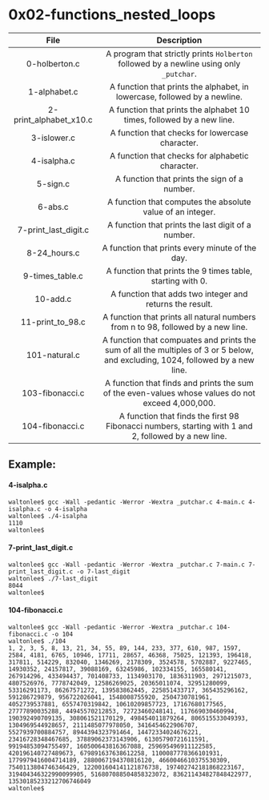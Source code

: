 # 0x02-functions_nested_loops



|                  File                       |                     Description                     |
| :-----------------------------------------: |  :-----------------------------------------------:  |
|        0-holberton.c                        |  A program that strictly prints `Holberton` followed by a newline using only `_putchar`.  |
|        1-alphabet.c                         |  A function that prints the alphabet, in lowercase, followed by a newline.  |
|        2-print_alphabet_x10.c               |  A function that prints the alphabet 10 times, followed by a new line. |
|        3-islower.c                          |  A function that checks for lowercase character. |
|        4-isalpha.c                          |  A function that checks for alphabetic character.  |
|        5-sign.c                             |  A function that prints the sign of a number.  |
|        6-abs.c                              |  A function that computes the absolute value of an integer.  |
|        7-print_last_digit.c                 |  A function that prints the last digit of a number.  |
|        8-24_hours.c                         |  A function that prints every minute of the day.  |
|        9-times_table.c                      |  A function that prints the 9 times table, starting with 0.  |
|        10-add.c                             |  A function that adds two integer and returns the result.  |
|        11-print_to_98.c                     |  A function that prints all natural numbers from n to 98, followed by a new line.  |
|        101-natural.c                        |  A function that compuates and prints the sum of all the multiples of 3 or 5 below, and excluding, 1024, followed by a new line. |
|        103-fibonacci.c              |  A function that finds and prints the sum of the even-values whose values do not exceed 4,000,000.   |
|        104-fibonacci.c              |  A function that finds the first 98 Fibonacci numbers, starting with 1 and 2, followed by a new line. |

## Example:

#### 4-isalpha.c
```
waltonlee$ gcc -Wall -pedantic -Werror -Wextra _putchar.c 4-main.c 4-isalpha.c -o 4-isalpha
waltonlee$ ./4-isalpha
1110
waltonlee$ 
```
#### 7-print_last_digit.c
```
waltonlee$ gcc -Wall -pedantic -Werror -Wextra _putchar.c 7-main.c 7-print_last_digit.c -o 7-last_digit
waltonlee$ ./7-last_digit
8044
waltonlee$ 
```
#### 104-fibonacci.c
```
waltonlee$ gcc -Wall -pedantic -Werror -Wextra _putchar.c 104-fibonacci.c -o 104
waltonlee$ ./104
1, 2, 3, 5, 8, 13, 21, 34, 55, 89, 144, 233, 377, 610, 987, 1597, 2584, 4181, 6765, 10946, 17711, 28657, 46368, 75025, 121393, 196418, 317811, 514229, 832040, 1346269, 2178309, 3524578, 5702887, 9227465, 14930352, 24157817, 39088169, 63245986, 102334155, 165580141, 267914296, 433494437, 701408733, 1134903170, 1836311903, 2971215073, 4807526976, 7778742049, 12586269025, 20365011074, 32951280099, 53316291173, 86267571272, 139583862445, 225851433717, 365435296162, 591286729879, 956722026041, 1548008755920, 2504730781961, 4052739537881, 6557470319842, 10610209857723, 17167680177565, 27777890035288, 44945570212853, 72723460248141, 117669030460994, 190392490709135, 308061521170129, 498454011879264, 806515533049393, 1304969544928657, 2111485077978050, 3416454622906707, 5527939700884757, 8944394323791464, 14472334024676221, 23416728348467685, 37889062373143906, 61305790721611591, 99194853094755497, 160500643816367088, 259695496911122585, 420196140727489673, 679891637638612258, 1100087778366101931, 1779979416004714189, 2880067194370816120, 4660046610375530309, 7540113804746346429, 122001604141121876738, 197402742181868223167, 319404346322990099905, 516807088504858323072, 836211434827848422977, 13530185233212706746049
waltonlee$ 
